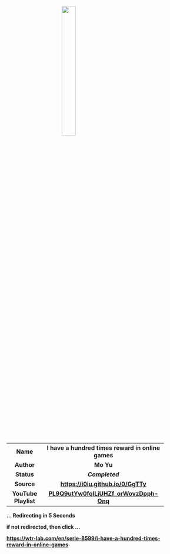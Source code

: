 
<meta charset="UTF-8">
<meta name="viewport" content="width=device-width, initial-scale=1.0">
<meta http-equiv="refresh" content="5;url=https://wtr-lab.com/en/serie-8599/i-have-a-hundred-times-reward-in-online-games">

<div style='margin: auto; width: 85%; padding: 10px;'>

<img src="../.image/ihahtriog.jpg" style='display: block; margin: auto; width: 30%;'>

| | |
| :---: | :---: |
| **Name** | **I have a hundred times reward in online games** |
| **Author** | **Mo Yu** |
| **Status** | ***Completed*** |
| **Source** | **https://i0iu.github.io/0/GgTTy** |
| **YouTube Playlist** | [**PL9Q9utYw0fqlLjUHZf_orWovzDpph-Onq**](https://www.youtube.com/playlist?list=PL9Q9utYw0fqlLjUHZf_orWovzDpph-Onq) |

**... Redirecting in 5 Seconds**

**if not redirected, then click ...**

**https://wtr-lab.com/en/serie-8599/i-have-a-hundred-times-reward-in-online-games**

</div>
